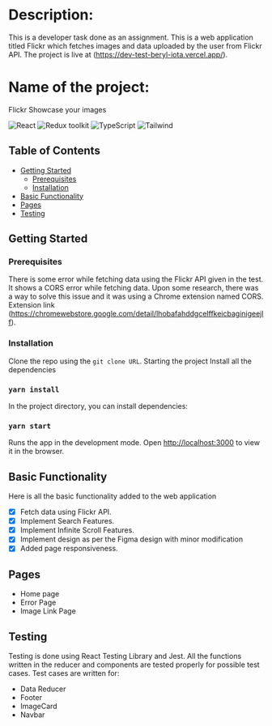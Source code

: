 # Description:

This is a developer task done as an assignment. This is a web application titled Flickr which fetches images and data  uploaded by the user from Flickr API. 
The project is live at  (https://dev-test-beryl-iota.vercel.app/).

# Name of the project:

Flickr
Showcase your images

![React](https://img.shields.io/badge/React-blue)
![Redux toolkit](https://img.shields.io/badge/RTK-purple)
![TypeScript](https://img.shields.io/badge/TypeScript-green)
![Tailwind](https://img.shields.io/badge/Tailwind-hotpink)

## Table of Contents

- [Getting Started](#getting-started)
  - [Prerequisites](#prerequisites)
  - [Installation](#installation)
- [Basic Functionality](#basic-functionality)
- [Pages](#pages)
- [Testing](#testing)

## Getting Started
### Prerequisites
There is some error while fetching data using the Flickr API given in the test. It shows a CORS error while fetching data. Upon some research, there was a way to 
solve this issue and it was using a Chrome extension named CORS.
Extension link (https://chromewebstore.google.com/detail/lhobafahddgcelffkeicbaginigeejlf).

### Installation
Clone the repo using the `git clone URL`.
Starting the project
Install all the dependencies
### `yarn install`

In the project directory, you can install dependencies:

### `yarn start`
Runs the app in the development mode.
Open [http://localhost:3000](http://localhost:3000) to view it in the browser.

## Basic Functionality
Here is all the basic functionality added to the web application
- [X]  Fetch data using Flickr API.
- [X] Implement Search Features.
- [X] Implement Infinite Scroll Features.
- [X] Implement design as per the Figma design with minor modification
- [X] Added page responsiveness.

## Pages
- Home page
- Error Page
- Image Link Page

## Testing
Testing is done using React Testing Library and Jest.
All the functions written in the reducer and components are tested properly for  possible test cases.
Test cases are written for:
- Data Reducer
- Footer
- ImageCard
- Navbar
